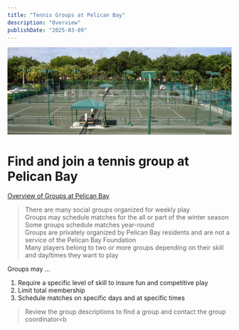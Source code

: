 ```yaml
---
title: "Tennis Groups at Pelican Bay"
description: "Overview"
publishDate: "2025-03-09"
---
```

![courts](/page/content-images/tennis-courts.png)
# Find and join a tennis group at Pelican Bay

[Overview of Groups at Pelican Bay](../groupsummaries.md/)

>There are many social groups organized for weekly play<br>
>Groups may schedule matches for the all or part of the winter season<br>
>Some groups schedule matches year-round<br>
>Groups are privately organized by Pelican Bay residents and are not a service of the Pelican Bay Foundation<br>
>Many players belong to two or more groups depending on their skill and day/times they want to play<br>

Groups may ...
1. Require a specific level of skill to insure fun and competitive play
2. Limit total membership
3. Schedule matches on specific days and at specific times

> Review the group descriptions to find a group and contact the group coordinator<b

